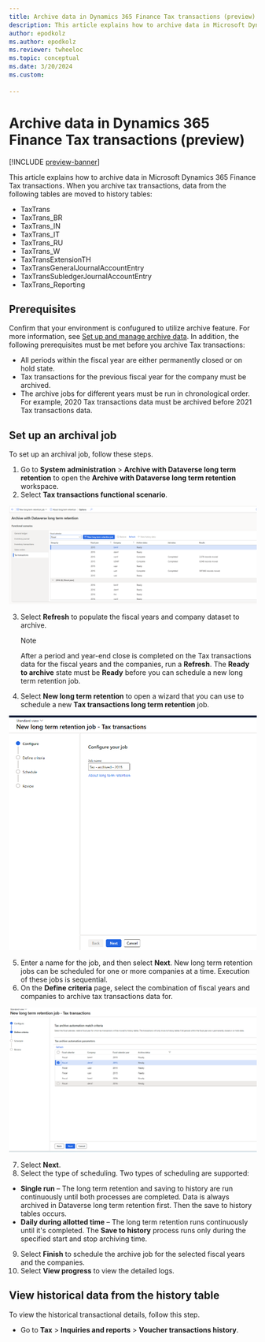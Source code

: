```yaml
---
title: Archive data in Dynamics 365 Finance Tax transactions (preview)
description: This article explains how to archive data in Microsoft Dynamics 365 Finance Tax transactions.
author: epodkolz
ms.author: epodkolz
ms.reviewer: twheeloc
ms.topic: conceptual
ms.date: 3/20/2024
ms.custom:

---
```

# Archive data in Dynamics 365 Finance Tax transactions (preview)

[!INCLUDE [preview-banner](../../../supply-chain/includes/preview-banner.md)]

This article explains how to archive data in Microsoft Dynamics 365 Finance Tax transactions.
When you archive tax transactions, data from the following tables are moved to history tables:
- TaxTrans
- TaxTrans_BR
- TaxTrans_IN
- TaxTrans_IT
- TaxTrans_RU
- TaxTrans_W
- TaxTransExtensionTH
- TaxTransGeneralJournalAccountEntry
- TaxTransSubledgerJournalAccountEntry
- TaxTrans_Reporting



## Prerequisites

Confirm that your environment is confugured to utilize archive feature. For more information, see [Set up and manage archive data](archive-setup-manage.md).
In addition, the following prerequisites must be met before you archive Tax transactions:
- All periods within the fiscal year are either permanently closed or on hold state.
- Tax transactions for the previous fiscal year for the company must be archived.
- The archive jobs for different years must be run in chronological order. For example, 2020 Tax transactions data must be archived before 2021 Tax transactions data.

## Set up an archival job

To set up an archival job, follow these steps.

1. Go to **System administration** \> **Archive with Dataverse long term retention** to open the **Archive with Dataverse long term retention** workspace.
2. Select **Tax transactions functional scenario**.

![Dataverse_long_term_retention_tax transactions](./media/DV_Long_term_retention_Tax%20transactions_1.png)

3. Select **Refresh** to populate the fiscal years and company dataset to archive.

    > [!NOTE]
    > After a period and year-end close is completed on the Tax transactions data for the fiscal years and the companies, run a **Refresh**. The **Ready to archive** state must be **Ready** before you can schedule a new long term retention job.

4. Select **New long term retention** to open a wizard that you can use to schedule a new **Tax transactions long term retention** job.

![New long_term_retention_Tax transactions](./media/DV_Long_term_retention_Tax%20transactions_2.png)
   
5. Enter a name for the job, and then select **Next**. New long term retention jobs can be scheduled for one or more companies at a time. Execution of these jobs is sequential.
6. On the **Define criteria** page, select the combination of fiscal years and companies to archive tax transactions data for.

![Defin criteria New long_term_retention_Tax transactions](./media/DV_Long_term_retention_Tax%20transactions_3.png)
  
7. Select **Next**.
8. Select the type of scheduling.
Two types of scheduling are supported:
  
  - **Single run** – The long term retention and saving to history are run continuously until both processes are completed. Data is always archived in Dataverse long term retention first. Then the save to history tables occurs.
  - **Daily during allotted time** – The long term retention runs continuously until it's completed. The **Save to history** process runs only during the specified start and stop archiving time.
    
9. Select **Finish** to schedule the archive job for the selected fiscal years and the companies.
10. Select **View progress** to view the detailed logs.

## View historical data from the history table

To view the historical transactional details, follow this step.

- Go to **Tax** \> **Inquiries and reports** \> **Voucher transactions history**.
